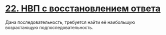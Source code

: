 # [22. НВП с восстановлением ответа](Task.pdf)

Дана последовательность, требуется найти её наибольшую возрастающую подпоследовательность.